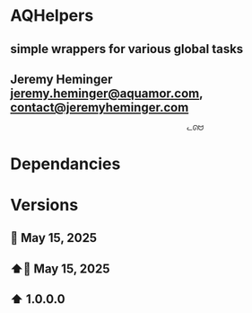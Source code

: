 # AQHelpers
## simple wrappers for various global tasks
## Jeremy Heminger <jeremy.heminger@aquamor.com>, <contact@jeremyheminger.com>

                                                ᓚᘏᗢ

# Dependancies


# Versions

## 📅 May 15, 2025
## ⬆️📅 May 15, 2025
## ⬆️ 1.0.0.0
